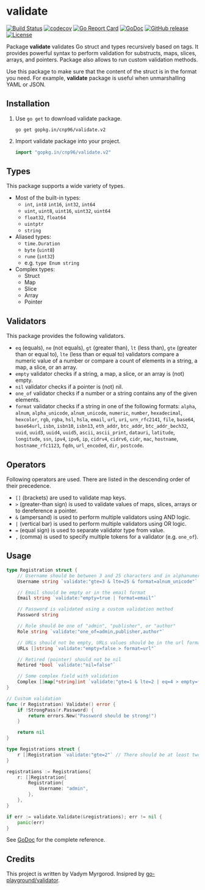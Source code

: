 # validate

[![Build Status](https://travis-ci.org/dealancer/validate.svg?branch=v2)](https://travis-ci.org/dealancer/validate)
[![codecov](https://codecov.io/gh/dealancer/validate/branch/v2/graph/badge.svg)](https://codecov.io/gh/dealancer/validate)
[![Go Report Card](https://goreportcard.com/badge/gopkg.in/cnp96/validate.v2)](https://goreportcard.com/report/gopkg.in/cnp96/validate.v2)
[![GoDoc](https://godoc.org/gopkg.in/cnp96/validate.v2?status.svg)](https://godoc.org/gopkg.in/cnp96/validate.v2)
[![GitHub release](https://img.shields.io/github/release/dealancer/validate.svg)](https://github.com/dealancer/validate/releases)
[![License](https://img.shields.io/github/license/dealancer/validate.svg)](./LICENSE)

Package **validate** validates Go struct and types recursively based on tags.
It provides powerful syntax to perform validation for substructs, maps, slices, arrays, and pointers. Package also allows to run custom validation methods.

Use this package to make sure that the content of the struct is in the format you need.
For example, **validate** package is useful when unmarshalling YAML or JSON.

## Installation

1. Use `go get` to download validate package.
   ```
   go get gopkg.in/cnp96/validate.v2
   ```
2. Import validate package into your project.
   ```go
   import "gopkg.in/cnp96/validate.v2"
   ```

## Types

This package supports a wide variety of types.

- Most of the built-in types:
  - `int`, `int8` `int16`, `int32`, `int64`
  - `uint`, `uint8`, `uint16`, `uint32`, `uint64`
  - `float32`, `float64`
  - `uintptr`
  - `string`
- Aliased types:
  - `time.Duration`
  - `byte` (`uint8`)
  - `rune` (`int32`)
  - e.g. `type Enum string`
- Complex types:
  - Struct
  - Map
  - Slice
  - Array
  - Pointer

## Validators

This package provides the following validators.

- `eq` (equals), `ne` (not equals), `gt` (greater than), `lt` (less than), `gte` (greater than or equal to), `lte` (less than or equal to) validators compare a numeric value of a number or compare a count of elements in a string, a map, a slice, or an array.
- `empty` validator checks if a string, a map, a slice, or an array is (not) empty.
- `nil` validator checks if a pointer is (not) nil.
- `one_of` validator checks if a number or a string contains any of the given elements.
- `format` validator checks if a string in one of the following formats: `alpha`, `alnum`, `alpha_unicode`, `alnum_unicode`, `numeric`, `number`, `hexadecimal`, `hexcolor`, `rgb`, `rgba`, `hsl`, `hsla`, `email`, `url`, `uri`, `urn_rfc2141`, `file`, `base64`, `base64url`, `isbn`, `isbn10`, `isbn13`, `eth_addr`, `btc_addr`, `btc_addr_bech32`, `uuid`, `uuid3`, `uuid4`, `uuid5`, `ascii`, `ascii_print`, `datauri`, `latitude`, `longitude`, `ssn`, `ipv4`, `ipv6`, `ip`, `cidrv4`, `cidrv6`, `cidr`, `mac`, `hostname`, `hostname_rfc1123`, `fqdn`, `url_encoded`, `dir`, `postcode`.

## Operators

Following operators are used. There are listed in the descending order of their precedence.

- `[]` (brackets) are used to validate map keys.
- `>` (greater-than sign) is used to validate values of maps, slices, arrays or to dereference a pointer.
- `&` (ampersand) is used to perform multiple validators using AND logic.
- `|` (vertical bar) is used to perform multiple validators using OR logic.
- `=` (equal sign) is used to separate validator type from value.
- `,` (comma) is used to specify multiple tokens for a validator (e.g. `one_of`).

## Usage

```go
type Registration struct {
    // Username should be between 3 and 25 characters and in alphanumeric unicode format
    Username string `validate:"gte=3 & lte=25 & format=alnum_unicode"`

    // Email should be empty or in the email format
    Email string `validate:"empty=true | format=email"`

    // Password is validated using a custom validation method
    Password string

    // Role should be one of "admin", "publisher", or "author"
    Role string `validate:"one_of=admin,publisher,author"`

    // URLs should not be empty, URLs values should be in the url format
    URLs []string `validate:"empty=false > format=url"`

    // Retired (pointer) should not be nil
    Retired *bool `validate:"nil=false"`

    // Some complex field with validation
    Complex []map[*string]int `validate:"gte=1 & lte=2 | eq=4 > empty=false [nil=false > empty=false] > ne=0"`
}

// Custom validation
func (r Registration) Validate() error {
    if !StrongPass(r.Password) {
        return errors.New("Password should be strong!")
    }

    return nil
}

type Registrations struct {
	r []Registration `validate:"gte=2"` // There should be at least two registrations
}
```

```go
registrations := Registrations{
	r: []Registration{
		Registration{
			Username: "admin",
		},
	},
}

if err := validate.Validate(&registrations); err != nil {
	panic(err)
}
```

See [GoDoc](https://godoc.org/gopkg.in/cnp96/validate.v2) for the complete reference.

## Credits

This project is written by Vadym Myrgorod. Insipred by [go-playground/validator](https://github.com/go-playground/validator).
